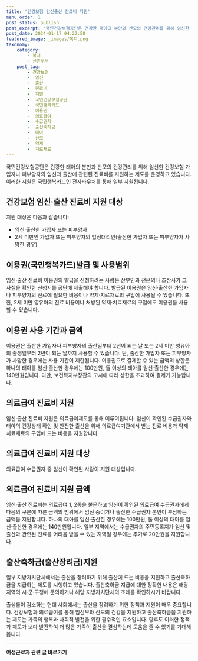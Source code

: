 ```yaml
---
title: '건강보험 임신출산 진료비 지원'
menu_order: 1
post_status: publish
post_excerpt: '국민건강보험공단은 건강한 태아의 분만과 산모의 건강관리를 위해 임신한 건강보험 가입자나 피부양자의 임신과 출산에 관련된 진료비를 지원하는 제도를 운영하고 있습니다. 이러한 지원은 국민행복카드인 전자바우처를 통해 일부 지원됩니다.'
post_date: 2024-01-17 04:22:58
featured_image: _images/복지.png
taxonomy:
    category:
        - 복지
        - 신혼부부
    post_tag:
        - 건강보험
        -  임신
        -  출산
        -  진료비
        -  지원
        -  국민건강보험공단
        -  국민행복카드
        -  이용권
        -  의료급여
        -  수급권자
        -  출산축하금
        -  태아
        -  산모
        -  약제
        -  치료재료
---
```



국민건강보험공단은 건강한 태아의 분만과 산모의 건강관리를 위해 임신한 건강보험 가입자나 피부양자의 임신과 출산에 관련된 진료비를 지원하는 제도를 운영하고 있습니다. 이러한 지원은 국민행복카드인 전자바우처를 통해 일부 지원됩니다.

## 건강보험 임신·출산 진료비 지원 대상

지원 대상은 다음과 같습니다:
- 임신·출산한 가입자 또는 피부양자
- 2세 미만인 가입자 또는 피부양자의 법정대리인(출산한 가입자 또는 피부양자가 사망한 경우)

## 이용권(국민행복카드)발급 및 사용범위

임신·출산 진료비 이용권의 발급을 신청하려는 사람은 산부인과 전문의나 조산사가 그 사실을 확인한 신청서를 공단에 제출해야 합니다. 발급된 이용권은 임신·출산한 가입자나 피부양자의 진료에 필요한 비용이나 약제·치료재료의 구입에 사용될 수 있습니다. 또한, 2세 미만 영유아의 진료 비용이나 처방된 약제·치료재료의 구입에도 이용권을 사용할 수 있습니다.

## 이용권 사용 기간과 금액

이용권은 출산한 가입자나 피부양자의 출산일부터 2년이 되는 날 또는 2세 미만 영유아의 출생일부터 2년이 되는 날까지 사용할 수 있습니다. 단, 출산한 가입자 또는 피부양자가 사망한 경우에는 사용 기간이 제한됩니다. 이용권으로 결제할 수 있는 금액의 상한은 하나의 태아를 임신·출산한 경우에는 100만원, 둘 이상의 태아를 임신·출산한 경우에는 140만원입니다. 다만, 보건복지부장관의 고시에 따라 상한을 초과하여 결제가 가능합니다.

## 의료급여 진료비 지원

임신·출산 진료비 지원은 의료급여제도를 통해 이루어집니다. 임신이 확인된 수급권자와 태아의 건강상태 확인 및 안전한 출산을 위해 의료급여기관에서 받는 진료 비용과 약제·치료재료의 구입에 드는 비용을 지원합니다.

## 의료급여 진료비 지원 대상

의료급여 수급권자 중 임신이 확인된 사람이 지원 대상입니다.

## 의료급여 진료비 지원 금액

임신·출산 진료비는 의료급여 1, 2종을 불문하고 임신이 확인된 의료급여 수급권자에게 다음의 구분에 따른 금액의 범위에서 임신 중이거나 출산한 수급권자 본인이 부담하는 금액을 지원합니다. 하나의 태아를 임신·출산한 경우에는 100만원, 둘 이상의 태아를 임신·출산한 경우에는 140만원입니다. 일부 지역에서는 수급권자의 주민등록지가 임신 및 출산과 관련된 진료를 어려움 받을 수 있는 지역일 경우에는 추가로 20만원을 지원합니다.

## 출산축하금(출산장려금)지원

일부 지방자치단체에서는 출산을 장려하기 위해 출산에 드는 비용을 지원하고 출산축하금을 지급하는 제도를 시행하고 있습니다. 출산축하금 지급에 대한 정확한 내용은 해당 지역의 시·군·구청에 문의하거나 해당 지방자치단체의 조례를 확인하시기 바랍니다.

출생률이 감소하는 현대 사회에서는 출산을 장려하기 위한 정책과 지원이 매우 중요합니다. 건강보험과 의료급여를 통해 임신부와 산모의 건강을 지원하고 출산축하금을 지원하는 제도는 가족의 행복과 사회적 발전을 위한 필수적인 요소입니다. 향후도 이러한 정책과 제도가 보다 발전하여 더 많은 가족이 출산을 결심하는데 도움을 줄 수 있기를 기대해 봅니다.
<!-- wp:separator -->
<hr class="wp-block-separator has-alpha-channel-opacity"/>
<!-- /wp:separator -->

<!-- wp:group {"backgroundColor":"base","layout":{"type":"constrained"}} -->
<div class="wp-block-group has-base-background-color has-background"><!-- wp:paragraph {"align":"center","fontSize":"medium"} -->
<p class="has-text-align-center has-large-font-size"><strong>여성근로자 관련 글 바로가기</strong></p>
<!-- /wp:paragraph -->


<!-- wp:latest-posts
{"categories":[{"id":10991,"count":19,"description":"","link":"https://uknowlaw.com/category/%ec%97%ac%ec%84%b1%ea%b7%bc%eb%a1%9c%ec%9e%90/","name":"여성근로자","slug":"여성근로자","taxonomy":"category","parent":0,"meta":[],"_links":{"self":[{"href":"https://uknowlaw.com/wp-json/wp/v2/categories/10991"}],"collection":[{"href":"https://uknowlaw.com/wp-json/wp/v2/categories"}],"about":[{"href":"https://uknowlaw.com/wp-json/wp/v2/taxonomies/category"}],"wp:post_type":[{"href":"https://uknowlaw.com/wp-json/wp/v2/posts?categories=10991"}],"curies":[{"name":"wp","href":"https://api.w.org/{rel}","templated":true}]}}],"postsToShow":100,"excerptLength":28,"postLayout":"grid","columns":2,"featuredImageAlign":"left","featuredImageSizeSlug":"large","fontSize":"small"} /--></div>
<!-- /wp:group -->